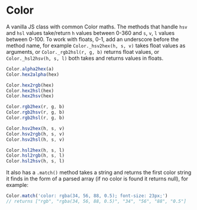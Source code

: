 # Color
A vanilla JS class with common Color maths. The methods that handle `hsv` and `hsl` values take/return `h` values between 0-360 and `s`, `v`, `l` values between 0-100. To work with floats, 0-1, add an underscore before the method name, for example `Color._hsv2hex(h, s, v)` takes float values as arguments, or `Color._rgb2hsl(r, g, b)` returns float values, or `Color._hsl2hsv(h, s, l)` both takes and returns values in floats.

```js
Color.alpha2hex(a)
Color.hex2alpha(hex)

Color.hex2rgb(hex)
Color.hex2hsl(hex)
Color.hex2hsv(hex)

Color.rgb2hex(r, g, b)
Color.rgb2hsv(r, g, b)
Color.rgb2hsl(r, g, b)

Color.hsv2hex(h, s, v)
Color.hsv2rgb(h, s, v)
Color.hsv2hsl(h, s, v)

Color.hsl2hex(h, s, l)
Color.hsl2rgb(h, s, l)
Color.hsl2hsv(h, s, l)
```

It also has a `.match()` method takes a string and returns the first color string it finds in the form of a parsed array (if no color is found it returns null), for example:
```js
Color.match('color: rgba(34, 56, 88, 0.5); font-size: 23px;')
// returns ["rgb", "rgba(34, 56, 88, 0.5)", "34", "56", "88", "0.5"]
```
